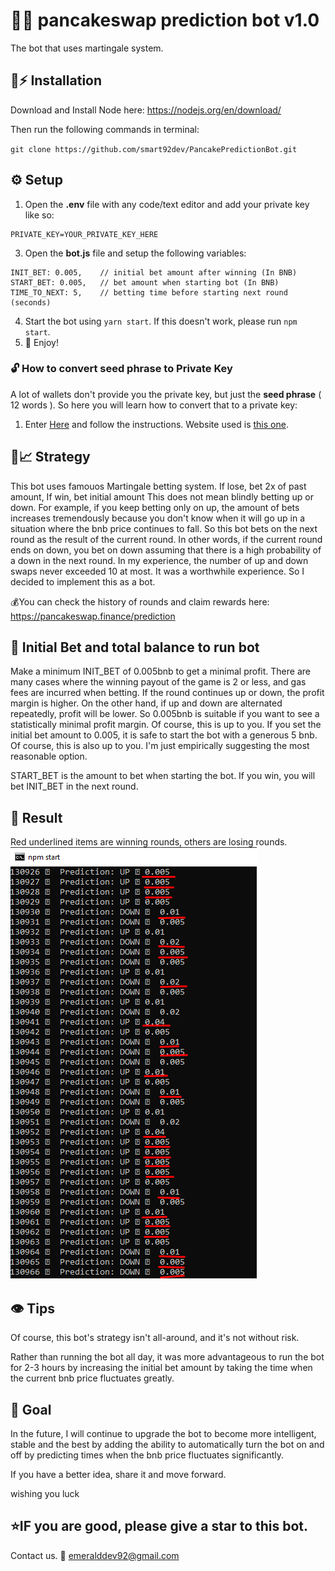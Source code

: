 # 🔮🚀 pancakeswap prediction bot v1.0

The bot that uses martingale system.

## 🐰⚡ Installation

Download and Install Node here:
https://nodejs.org/en/download/

Then run the following commands in terminal:

``git clone https://github.com/smart92dev/PancakePredictionBot.git`` 


## ⚙️ Setup

1. Open the **.env** file with any code/text editor and add your private key like so:
```
PRIVATE_KEY=YOUR_PRIVATE_KEY_HERE
```
3. Open the **bot.js** file and setup the following variables:
```
INIT_BET: 0.005,    // initial bet amount after winning (In BNB)
START_BET: 0.005,   // bet amount when starting bot (In BNB)
TIME_TO_NEXT: 5,    // betting time before starting next round (seconds)
```
4. Start the bot using `yarn start`. If this doesn't work, please run  `npm start`.
5. 🔮 Enjoy!

### 🔓 How to convert seed phrase to Private Key
A lot of wallets don't provide you the private key, but just the **seed phrase** ( 12 words ). So here you will learn how to convert that to a private key:
1. Enter [Here](https://youtu.be/eAXdLEZFbiw) and follow the instructions. Website used is [this one](https://iancoleman.io/bip39/).


## 🤖📈 Strategy
This bot uses famouos Martingale betting system. If lose, bet 2x of past amount, If win, bet initial amount
This does not mean blindly betting up or down. For example, if you keep betting only on up, the amount of bets increases tremendously because you don't know when it will go up in a situation where the bnb price continues to fall. So this bot bets on the next round as the result of the current round. In other words, if the current round ends on down, you bet on down assuming that there is a high probability of a down in the next round. In my experience, the number of up and down swaps never exceeded 10 at most. It was a worthwhile experience. So I decided to implement this as a bot.


💰You can check the history of rounds and claim rewards here: https://pancakeswap.finance/prediction

## 📢 Initial Bet and total balance to run bot
Make a minimum INIT_BET of 0.005bnb to get a minimal profit. There are many cases where the winning payout of the game is 2 or less, and gas fees are incurred when betting. If the round continues up or down, the profit margin is higher. On the other hand, if up and down are alternated repeatedly, profit will be lower. So 0.005bnb is suitable if you want to see a statistically minimal profit margin. Of course, this is up to you. If you set the initial bet amount to 0.005, it is safe to start the bot with a generous 5 bnb. Of course, this is also up to you. I'm just empirically suggesting the most reasonable option.

START_BET is the amount to bet when starting the bot. If you win, you will bet INIT_BET in the next round.

## 🚧 Result
Red underlined items are winning rounds, others are losing rounds.
![bot screenshot](/image/test.png?raw=true)

## 👁️ Tips
Of course, this bot's strategy isn't all-around, and it's not without risk.
    
Rather than running the bot all day, it was more advantageous to run the bot for 2-3 hours by increasing the initial bet amount by taking the time when the current bnb price fluctuates greatly.

## 🎯 Goal
In the future, I will continue to upgrade the bot to become more intelligent, stable and the best by adding the ability to automatically turn the bot on and off by predicting times when the bnb price fluctuates significantly.

If you have a better idea, share it and move forward.

wishing you luck

## ⭐IF you are good, please give a **star** to this bot.

Contact us. 📩 emeralddev92@gmail.com